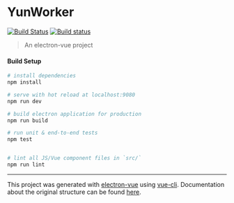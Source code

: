# YunWorker
[![Build Status](https://travis-ci.com/jackey8616/YunWorker.svg?branch=master)](https://travis-ci.com/jackey8616/YunWorker) [![Build status](https://ci.appveyor.com/api/projects/status/tg2u19d58aq980jl?svg=true)](https://ci.appveyor.com/project/jackey8616/yunworker)
> An electron-vue project

#### Build Setup

``` bash
# install dependencies
npm install

# serve with hot reload at localhost:9080
npm run dev

# build electron application for production
npm run build

# run unit & end-to-end tests
npm test


# lint all JS/Vue component files in `src/`
npm run lint

```

---

This project was generated with [electron-vue](https://github.com/SimulatedGREG/electron-vue) using [vue-cli](https://github.com/vuejs/vue-cli). Documentation about the original structure can be found [here](https://simulatedgreg.gitbooks.io/electron-vue/content/index.html).
